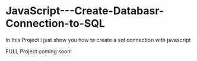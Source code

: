 # JavaScript---Create-Databasr-Connection-to-SQL

In this Project i just show you how to create a sql connection with javascript

FULL Project coming soon!
